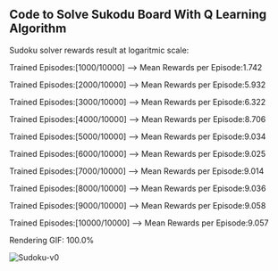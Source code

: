 Code to Solve Sukodu Board With Q Learning Algorithm
--

Sudoku solver rewards result at logaritmic scale:

Trained Episodes:[1000/10000] --> Mean Rewards per Episode:1.742

Trained Episodes:[2000/10000] --> Mean Rewards per Episode:5.932

Trained Episodes:[3000/10000] --> Mean Rewards per Episode:6.322

Trained Episodes:[4000/10000] --> Mean Rewards per Episode:8.706

Trained Episodes:[5000/10000] --> Mean Rewards per Episode:9.034

Trained Episodes:[6000/10000] --> Mean Rewards per Episode:9.025

Trained Episodes:[7000/10000] --> Mean Rewards per Episode:9.014

Trained Episodes:[8000/10000] --> Mean Rewards per Episode:9.036

Trained Episodes:[9000/10000] --> Mean Rewards per Episode:9.058

Trained Episodes:[10000/10000] --> Mean Rewards per Episode:9.057

Rendering GIF: 100.0%

![Sudoku-v0](https://user-images.githubusercontent.com/76565870/161645981-18e35563-c9a5-4004-9c8c-5b4c8eeed13b.gif)
